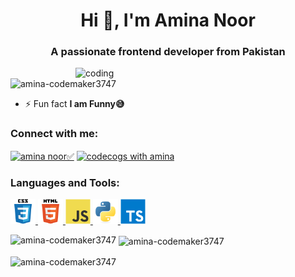 <h1 align="center">Hi 👋, I'm Amina Noor</h1>
<h3 align="center">A passionate frontend developer from Pakistan</h3>

<img align="right" alt="coding" width="400" src="https://tse4.mm.bing.net/th?id=OIP.HTfBchZ3-pDfDqVz1cKb7gHaE8&pid=Api&P=0&h=220" >

<p align="left"> <img src="https://komarev.com/ghpvc/?username=amina-codemaker3747&label=Profile%20views&color=0e75b6&style=flat" alt="amina-codemaker3747" /> </p>

- ⚡ Fun fact **I am Funny😅**

<h3 align="left">Connect with me:</h3>
<p align="left">
<a href="https://linkedin.com/in/amina noor✅" target="blank"><img align="center" src="https://raw.githubusercontent.com/rahuldkjain/github-profile-readme-generator/master/src/images/icons/Social/linked-in-alt.svg" alt="amina noor✅" height="30" width="40" /></a>
<a href="https://www.youtube.com/c/codecogs with amina" target="blank"><img align="center" src="https://raw.githubusercontent.com/rahuldkjain/github-profile-readme-generator/master/src/images/icons/Social/youtube.svg" alt="codecogs with amina" height="30" width="40" /></a>
</p>

<h3 align="left">Languages and Tools:</h3>
<p align="left"> <a href="https://www.w3schools.com/css/" target="_blank" rel="noreferrer"> <img src="https://raw.githubusercontent.com/devicons/devicon/master/icons/css3/css3-original-wordmark.svg" alt="css3" width="40" height="40"/> </a> <a href="https://www.w3.org/html/" target="_blank" rel="noreferrer"> <img src="https://raw.githubusercontent.com/devicons/devicon/master/icons/html5/html5-original-wordmark.svg" alt="html5" width="40" height="40"/> </a> <a href="https://developer.mozilla.org/en-US/docs/Web/JavaScript" target="_blank" rel="noreferrer"> <img src="https://raw.githubusercontent.com/devicons/devicon/master/icons/javascript/javascript-original.svg" alt="javascript" width="40" height="40"/> </a> <a href="https://www.python.org" target="_blank" rel="noreferrer"> <img src="https://raw.githubusercontent.com/devicons/devicon/master/icons/python/python-original.svg" alt="python" width="40" height="40"/> </a> <a href="https://www.typescriptlang.org/" target="_blank" rel="noreferrer"> <img src="https://raw.githubusercontent.com/devicons/devicon/master/icons/typescript/typescript-original.svg" alt="typescript" width="40" height="40"/> </a> </p>

<p><img align="left" src="https://github-readme-stats.vercel.app/api/top-langs?username=amina-codemaker3747&show_icons=true&locale=en&layout=compact" alt="amina-codemaker3747" /></p>

<p>&nbsp;<img align="center" src="https://github-readme-stats.vercel.app/api?username=amina-codemaker3747&show_icons=true&locale=en" alt="amina-codemaker3747" /></p>

<p><img align="center" src="https://github-readme-streak-stats.herokuapp.com/?user=amina-codemaker3747&" alt="amina-codemaker3747" /></p>

